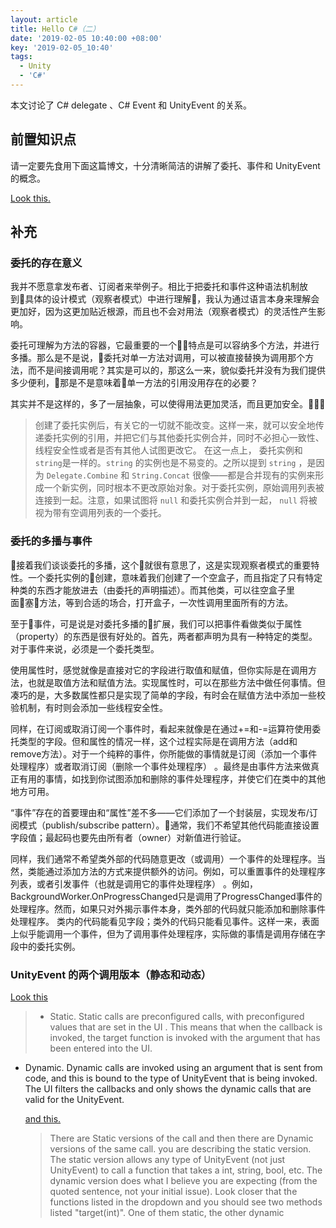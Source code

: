 ```yaml
---
layout: article
title: Hello C#（二）
date: '2019-02-05 10:40:00 +08:00'
key: '2019-02-05_10:40'
tags:
  - Unity
  - 'C#'
---
```


本文讨论了 C# delegate 、C# Event 和 UnityEvent 的关系。

<!--more-->

## 前置知识点

请一定要先食用下面这篇博文，十分清晰简洁的讲解了委托、事件和 UnityEvent 的概念。

[Look this.](https://blog.csdn.net/qq_28849871/article/details/78366236)

## 补充

### 委托的存在意义

我并不愿意拿发布者、订阅者来举例子。相比于把委托和事件这种语法机制放到具体的设计模式（观察者模式）中进行理解，我认为通过语言本身来理解会更加好，因为这更加贴近根源，而且也不会对用法（观察者模式）的灵活性产生影响。

委托可理解为方法的容器，它最重要的一个特点是可以容纳多个方法，并进行多播。那么是不是说，委托对单一方法对调用，可以被直接替换为调用那个方法，而不是间接调用呢？其实是可以的，那这么一来，貌似委托并没有为我们提供多少便利，那是不是意味着单一方法的引用没用存在的必要？

其实并不是这样的，多了一层抽象，可以使得用法更加灵活，而且更加安全。

> 创建了委托实例后，有关它的一切就不能改变。这样一来，就可以安全地传递委托实例的引用，并把它们与其他委托实例合并，同时不必担心一致性、线程安全性或者是否有其他人试图更改它。 在这一点上， 委托实例和`string`是一样的。`string` 的实例也是不易变的。之所以提到 `string` ，是因为 `Delegate.Combine` 和 `String.Concat` 很像——都是合并现有的实例来形成一个新实例，同时根本不更改原始对象。对于委托实例，原始调用列表被连接到一起。注意，如果试图将 `null` 和委托实例合并到一起， `null` 将被视为带有空调用列表的一个委托。

### 委托的多播与事件

接着我们谈谈委托的多播，这个就很有意思了，这是实现观察者模式的重要特性。一个委托实例的创建，意味着我们创建了一个空盒子，而且指定了只有特定种类的东西才能放进去（由委托的声明描述）。而其他类，可以往空盒子里面塞方法，等到合适的场合，打开盒子，一次性调用里面所有的方法。

至于事件，可是说是对委托多播的扩展，我们可以把事件看做类似于属性（property）的东西是很有好处的。首先，两者都声明为具有一种特定的类型。对于事件来说，必须是一个委托类型。

使用属性时，感觉就像是直接对它的字段进行取值和赋值，但你实际是在调用方法，也就是取值方法和赋值方法。实现属性时，可以在那些方法中做任何事情。但凑巧的是，大多数属性都只是实现了简单的字段，有时会在赋值方法中添加一些校验机制，有时则会添加一些线程安全性。

同样，在订阅或取消订阅一个事件时，看起来就像是在通过+=和-=运算符使用委托类型的字段。但和属性的情况一样，这个过程实际是在调用方法（add和remove方法）。对于一个纯粹的事件，你所能做的事情就是订阅（添加一个事件处理程序）或者取消订阅（删除一个事件处理程序） 。最终是由事件方法来做真正有用的事情，如找到你试图添加和删除的事件处理程序，并使它们在类中的其他地方可用。

“事件”存在的首要理由和“属性”差不多——它们添加了一个封装层，实现发布/订阅模式（publish/subscribe pattern）。通常，我们不希望其他代码能直接设置字段值；最起码也要先由所有者（owner）对新值进行验证。

同样，我们通常不希望类外部的代码随意更改（或调用）一个事件的处理程序。当然，类能通过添加方法的方式来提供额外的访问。例如，可以重置事件的处理程序列表，或者引发事件（也就是调用它的事件处理程序） 。例如，BackgroundWorker.OnProgressChanged只是调用了ProgressChanged事件的处理程序。然而，如果只对外揭示事件本身，类外部的代码就只能添加和删除事件处理程序。
类内的代码能看见字段；类外的代码只能看见事件。这样一来，表面上似乎能调用一个事件，但为了调用事件处理程序，实际做的事情是调用存储在字段中的委托实例。

### UnityEvent 的两个调用版本（静态和动态）

  [Look this ](https://docs.unity3d.com/Manual/UnityEvents.html)

> * Static. Static calls are preconfigured calls, with preconfigured values that are set in the UI
. This means that when the callback is invoked, the target function is invoked with the argument that has been entered into the UI.
* Dynamic. Dynamic calls are invoked using an argument that is sent from code, and this is bound to the type of UnityEvent that is being invoked. The UI filters the callbacks and only shows the dynamic calls that are valid for the UnityEvent.

  [and this.](https://forum.unity.com/threads/unityaction-unityevent-parameters-and-serialization.469240/)

  > There are Static versions of the call and then there are Dynamic versions of the same call. you are describing the static version. The static version allows any type of UnityEvent (not just UnityEvent<int>) to call a function that takes a int, string, bool, etc. The dynamic version does what I believe you are expecting (from the quoted sentence, not your initial issue). Look closer that the functions listed in the dropdown and you should see two methods listed "target(int)". One of them static, the other dynamic
